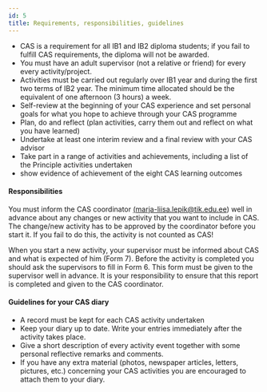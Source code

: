 ```yaml
---
id: 5
title: Requirements, responsibilities, guidelines
---
```


- CAS is a requirement for all IB1 and IB2 diploma students; if you fail to fulfill CAS requirements, the diploma will not be awarded.
- You must have an adult supervisor (not a relative or friend) for every every activity/project.
- Activities must be carried out regularly over IB1 year and during the first two terms of IB2 year. The minimum time allocated should be the equivalent of one afternoon (3 hours) a week.
- Self-review at the beginning of your CAS experience and set personal goals for what you hope to achieve through your CAS programme
- Plan, do and reflect (plan activities, carry them out and reflect on what you have learned)
- Undertake at least one interim review and a final review with your  CAS advisor
- Take part in a range of activities and achievements, including a list of the Principle activities undertaken
- show evidence of achievement of the eight CAS learning outcomes


#### Responsibilities

You must inform the CAS coordinator <a href="mailto:marja-liisa.lepik@tik.edu.ee">(marja-liisa.lepik@tik.edu.ee)</a> well in advance about any changes or new activity that you want to include in CAS. The change/new activity has to be approved by the coordinator before you start it. If you fail to do this, the activity is not counted as CAS!

When you start a new activity, your supervisor must be informed about CAS and what is expected of him (Form 7). Before the activity is completed you should ask the supervisors to fill in Form 6. This form must be given to the supervisor well in advance. It is your responsibility to ensure that this report is completed and given to the CAS coordinator.

#### Guidelines for your CAS diary

- A record must be kept for each CAS activity undertaken
- Keep your diary up to date. Write your entries immediately after the activity takes place.
- Give a short description of every activity event together with some personal reflective remarks and comments.
- If you have any extra material (photos, newspaper articles, letters, pictures, etc.) concerning your CAS activities you are encouraged to attach them to your diary.